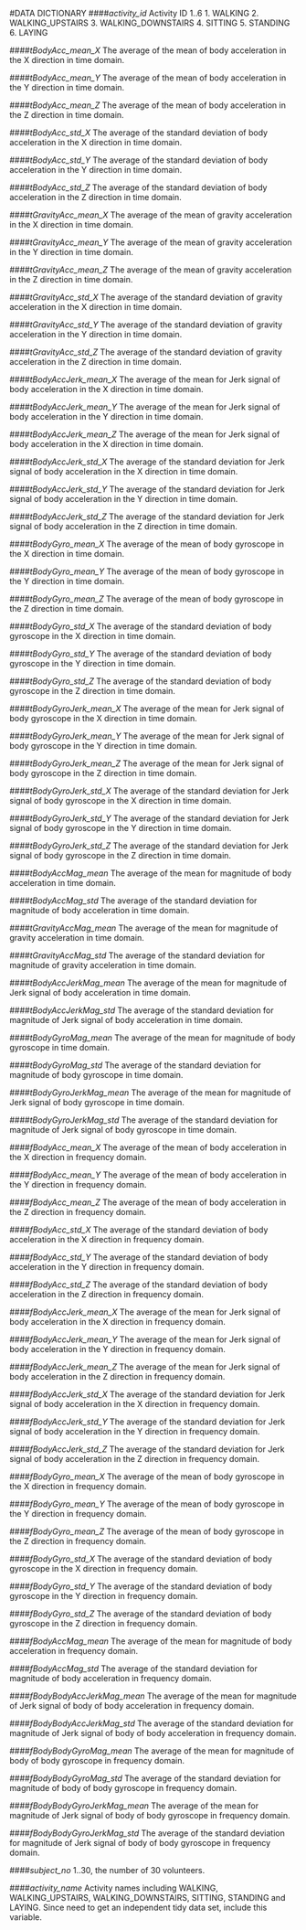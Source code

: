 #DATA DICTIONARY
####*activity_id*
    Activity ID 1..6
                1. WALKING
                2. WALKING_UPSTAIRS
                3. WALKING_DOWNSTAIRS
                4. SITTING
                5. STANDING
                6. LAYING

####*tBodyAcc_mean_X*
    The average of the mean of body acceleration in the X direction in time domain.
    
####*tBodyAcc_mean_Y*
    The average of the mean of body acceleration in the Y direction in time domain.
    
####*tBodyAcc_mean_Z*
    The average of the mean of body acceleration in the Z direction in time domain.
    
####*tBodyAcc_std_X*
    The average of the standard deviation of body acceleration in the X direction 
    in time domain.
    
####*tBodyAcc_std_Y*
    The average of the standard deviation of body acceleration in the Y direction 
    in time domain.

####*tBodyAcc_std_Z*
    The average of the standard deviation of body acceleration in the Z direction 
    in time domain.
    
####*tGravityAcc_mean_X*
    The average of the mean of gravity acceleration in the X direction in time domain.
    
####*tGravityAcc_mean_Y*
    The average of the mean of gravity acceleration in the Y direction in time domain.
    
####*tGravityAcc_mean_Z*
    The average of the mean of gravity acceleration in the Z direction in time domain.
    
####*tGravityAcc_std_X*
    The average of the standard deviation of gravity acceleration in the X direction 
    in time domain.
    
####*tGravityAcc_std_Y*
    The average of the standard deviation of gravity acceleration in the Y direction 
    in time domain.
    
####*tGravityAcc_std_Z*
    The average of the standard deviation of gravity acceleration in the Z direction 
    in time domain.
    
####*tBodyAccJerk_mean_X*
    The average of the mean for Jerk signal of body acceleration in the X direction 
    in time domain.
    
####*tBodyAccJerk_mean_Y*
    The average of the mean for Jerk signal of body acceleration in the Y direction 
    in time domain.
    
####*tBodyAccJerk_mean_Z*
    The average of the mean for Jerk signal of body acceleration in the X direction 
    in time domain.
    
####*tBodyAccJerk_std_X*
    The average of the standard deviation for Jerk signal of body acceleration 
    in the X direction in time domain.
    
####*tBodyAccJerk_std_Y*
    The average of the standard deviation for Jerk signal of body acceleration 
    in the Y direction in time domain.
    
####*tBodyAccJerk_std_Z*
    The average of the standard deviation for Jerk signal of body acceleration 
    in the Z direction in time domain.
    
####*tBodyGyro_mean_X*
    The average of the mean of body gyroscope in the X direction in time domain.

####*tBodyGyro_mean_Y*
    The average of the mean of body gyroscope in the Y direction in time domain.

####*tBodyGyro_mean_Z*
    The average of the mean of body gyroscope in the Z direction in time domain.

####*tBodyGyro_std_X*
    The average of the standard deviation of body gyroscope in the X direction 
    in time domain.

####*tBodyGyro_std_Y*
    The average of the standard deviation of body gyroscope in the Y direction 
    in time domain.
    
####*tBodyGyro_std_Z*
    The average of the standard deviation of body gyroscope in the Z direction 
    in time domain.

####*tBodyGyroJerk_mean_X*
    The average of the mean for Jerk signal of body gyroscope in the X direction 
    in time domain.

####*tBodyGyroJerk_mean_Y*
    The average of the mean for Jerk signal of body gyroscope in the Y direction 
    in time domain.

####*tBodyGyroJerk_mean_Z*
    The average of the mean for Jerk signal of body gyroscope in the Z direction 
    in time domain.

####*tBodyGyroJerk_std_X*
    The average of the standard deviation for Jerk signal of body gyroscope 
    in the X direction in time domain.

####*tBodyGyroJerk_std_Y*
    The average of the standard deviation for Jerk signal of body gyroscope 
    in the Y direction in time domain.

####*tBodyGyroJerk_std_Z*
    The average of the standard deviation for Jerk signal of body gyroscope 
    in the Z direction in time domain.

####*tBodyAccMag_mean*
    The average of the mean for magnitude of body acceleration in time domain.

####*tBodyAccMag_std*
    The average of the standard deviation for magnitude of body acceleration 
    in time domain.

####*tGravityAccMag_mean*
    The average of the mean for magnitude of gravity acceleration in time domain.

####*tGravityAccMag_std*
    The average of the standard deviation for magnitude of gravity acceleration 
    in time domain.

####*tBodyAccJerkMag_mean*
    The average of the mean for magnitude of Jerk signal of body acceleration 
    in time domain.

####*tBodyAccJerkMag_std*
    The average of the standard deviation for magnitude of Jerk signal of 
    body acceleration in time domain.
    
####*tBodyGyroMag_mean*
    The average of the mean for magnitude of body gyroscope in time domain.

####*tBodyGyroMag_std*
    The average of the standard deviation for magnitude of body gyroscope 
    in time domain.

####*tBodyGyroJerkMag_mean*
    The average of the mean for magnitude of Jerk signal of body gyroscope 
    in time domain.

####*tBodyGyroJerkMag_std*
    The average of the standard deviation for magnitude of Jerk signal of 
    body gyroscope in time domain.

####*fBodyAcc_mean_X*
    The average of the mean of body acceleration in the X direction in frequency domain.

####*fBodyAcc_mean_Y*
    The average of the mean of body acceleration in the Y direction in frequency domain.

####*fBodyAcc_mean_Z*
    The average of the mean of body acceleration in the Z direction in frequency domain.

####*fBodyAcc_std_X*
    The average of the standard deviation of body acceleration in the X direction 
    in frequency domain.

####*fBodyAcc_std_Y*
    The average of the standard deviation of body acceleration in the Y direction 
    in frequency domain.

####*fBodyAcc_std_Z*
    The average of the standard deviation of body acceleration in the Z direction 
    in frequency domain.

####*fBodyAccJerk_mean_X*
    The average of the mean for Jerk signal of body acceleration in the X direction 
    in frequency domain.

####*fBodyAccJerk_mean_Y*
    The average of the mean for Jerk signal of body acceleration in the Y direction 
    in frequency domain.
    
####*fBodyAccJerk_mean_Z*
    The average of the mean for Jerk signal of body acceleration in the Z direction 
    in frequency domain.

####*fBodyAccJerk_std_X*
    The average of the standard deviation for Jerk signal of body acceleration 
    in the X direction in frequency domain.

####*fBodyAccJerk_std_Y*
    The average of the standard deviation for Jerk signal of body acceleration 
    in the Y direction in frequency domain.
    
####*fBodyAccJerk_std_Z*
    The average of the standard deviation for Jerk signal of body acceleration 
    in the Z direction in frequency domain.
    
####*fBodyGyro_mean_X*
    The average of the mean of body gyroscope in the X direction in frequency domain.

####*fBodyGyro_mean_Y*
    The average of the mean of body gyroscope in the Y direction in frequency domain.

####*fBodyGyro_mean_Z*
    The average of the mean of body gyroscope in the Z direction in frequency domain.

####*fBodyGyro_std_X*
    The average of the standard deviation of body gyroscope in the X direction 
    in frequency domain.

####*fBodyGyro_std_Y*
    The average of the standard deviation of body gyroscope in the Y direction 
    in frequency domain.

####*fBodyGyro_std_Z*
    The average of the standard deviation of body gyroscope in the Z direction 
    in frequency domain.

####*fBodyAccMag_mean*
    The average of the mean for magnitude of body acceleration in frequency domain.

####*fBodyAccMag_std*
    The average of the standard deviation for magnitude of body acceleration 
    in frequency domain.

####*fBodyBodyAccJerkMag_mean*
    The average of the mean for magnitude of Jerk signal of body of body acceleration
    in frequency domain.

####*fBodyBodyAccJerkMag_std*
    The average of the standard deviation for magnitude of Jerk signal of body of 
    body acceleration in frequency domain.

####*fBodyBodyGyroMag_mean*
    The average of the mean for magnitude of body of body gyroscope in frequency domain.

####*fBodyBodyGyroMag_std*
    The average of the standard deviation for magnitude of body of body gyroscope 
    in frequency domain.

####*fBodyBodyGyroJerkMag_mean*
    The average of the mean for magnitude of Jerk signal of body of body gyroscope 
    in frequency domain.

####*fBodyBodyGyroJerkMag_std*
    The average of the standard deviation for magnitude of Jerk signal of body of 
    body gyroscope in frequency domain.

####*subject_no*
    1..30, the number of 30 volunteers.
    
####*activity_name*
    Activity names including WALKING, WALKING_UPSTAIRS, WALKING_DOWNSTAIRS, SITTING,
    STANDING and LAYING. Since need to get an independent tidy data set, include this variable.

